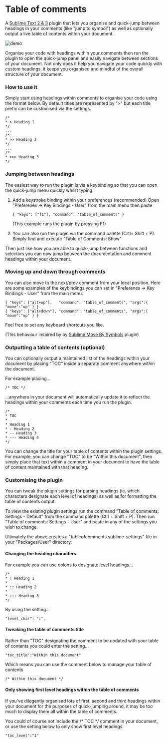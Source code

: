 # Table of comments

A [Sublime Text 2 & 3](http://www.sublimetext.com) plugin that lets you organise and
quick-jump between headings in your comments (like "jump to symbol") as well as 
optionally output a live table of contents within your document.

![demo](http://imgur.com/uIhsQ8A.gif)

Organise your code with headings within your comments then run the plugin 
to open the quick-jump panel and easily navigate between sections of your document. 
Not only does it help you navigate your code quickly with custom headings, 
it keeps you organised and mindful of the overall structure of your document.

### How to use it

Simply start using headings within comments to organise your code using the format below.
By default titles are represented by ">" but each title prefix can be customised via the settings.

```
/*
* > Heading 1
*/
...
/*
* >> Heading 2
*/
...
/*
* >>> Heading 3
*/
```

### Jumping between headings

The easiest way to run the plugin is via a keybinding so that you can open 
the quick-jump menu quickly whilst typing.

1. Add a keystroke binding within your preferences (recommended)
   Open "Preferenes -> Key Bindings - User" from the main menu then paste

   ```{ "keys": ["f1"], "command": "table_of_comments" }```
   
   (This example runs the plugin by pressing F1)
   
2. You can also run the plugin via the command palette (Crtl+ Shift + P). 
Simply find and execute "Table of Comments: Show"

Then just like how you are able to quick-jump between functions and selectors 
you can now jump between the documentation and comment headings within your document.

### Moving up and down through comments

You can also move to the next/prev comment from your local position.
Here are some examples of the keybindings you can set in 
"Preferenes -> Key Bindings - User" from the main menu.

   ```
   { "keys": ["alt+up"],   "command": "table_of_comments", "args":{ "move":"up" } }
   { "keys": ["alt+down"], "command": "table_of_comments", "args":{ "move":"up" } }
   ```
Feel free to set any keyboard shortcuts you like.

(This behaviour inspired by by [Sublime Move By Symbols](https://packagecontrol.io/packages/Move%20By%20Symbols) plugin)


### Outputting a table of contents (optional)

You can optionally output a maintained list of the headings within your document
by placing "TOC" inside a separate comment anywhere within the document.

For example placing...

```/* TOC */```

...anywhere in your document will automatically update it to reflect the headings 
within your comments each time you run the plugin.

```
/*
* TOC
*
* Heading 1
* - Heading 2
* -- Heading 3
* --- Heading 4
*/
```

You can change the title for your table of contents within the plugin settings.  
For example, you can change "TOC" to be "Within this document", then simply place 
that text within a comment in your document to have the table of content maintained 
with that heading.

### Customising the plugin

You can tweak the plugin settings for parsing headings (ie. which characters 
designate each level of headings) as well as for formatting the table of contents output.

To view the existing plugin settings run the command 
"Table of comments: Settings - Default" from the command palette (Ctrl + Shift + P).
Then run "Table of comments: Settings - User" and paste in any of the settings 
you wish to change.

Ultimately the above creates a "tableofcomments.sublime-settings" file in
your "Packages/User" directory.

#### Changing the heading characters

For example you can use colons to designate level headings...

```
/*
* : Heading 1
*
* :: Heading 2
*
* ::: Heading 3
*/
```

By using the setting...

```
"level_char": ":",
```

#### Tweaking the table of comments title

Rather than "TOC" designating the comment to be updated with your table of contents 
you could enter the setting...

```
"toc_title":"Within this document"
```

Which means you can use the comment below to manage your table of contents

```
/* Within this document */
```

#### Only showing first level headings within the table of comments

If you've dilegently organised lots of first, second and third headings within your
document for the purposes of quick-jumping around, it may be too much to display 
them all within the table of comments.

You could of course not include the /* TOC */ comment in your document, or use the 
setting below to only show first level headings.

```
"toc_level":"1"
```
